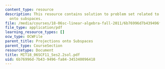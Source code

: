 ```yaml
---
content_type: resource
description: This resource contains solution to problem set related to projections
  onto subspaces.
file: /media/courses/18-06sc-linear-algebra-fall-2011/6b76996d7b439496fa84345340096418_MIT18_06SCF11_Ses2.2sol.pdf
file_type: application/pdf
learning_resource_types: []
ocw_type: OCWFile
parent_title: Projections onto Subspaces
parent_type: CourseSection
resourcetype: Document
title: MIT18_06SCF11_Ses2.2sol.pdf
uid: 6b76996d-7b43-9496-fa84-345340096418
---
```

